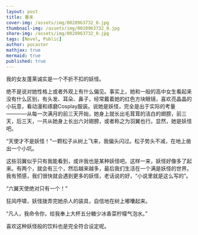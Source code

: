 ```yaml
---
layout: post
title: 春末
cover-img: /assets/img/0028963732_0.jpg
thumbnail-img: /assets/img/0028963732_0.jpg
share-img: /assets/img/0028963732_0.jpg
tags: [Novel, Public]
author: pocaster
mathjax: true
mermaid: true 
published: true
---
```


我的女友蓬莱诚实是一个不折不扣的妖怪。

绝不是说对她性格上或者外观上有什么偏见。事实上，她和一般的高中女生看起来没有什么区别，有头发、耳朵、鼻子，经常戴着她的红色方块眼镜，喜欢亮晶晶的小玩意，看动漫和琢磨Cosplay服装。说她是妖怪，完全是出于实际的考量————从每一次满月的前三天开始，她身上就长出毛茸茸的洁白的翅膀，前三天，后三天，一共从她身上长出六对翅膀，或者称之为羽翼也行。显然，她是妖怪吧。

“天使才不是妖怪！”一颗松子从树上飞来，我偏头闪过。松子势头不减，在地上凿出一个小坑。

这些羽翼似乎只有我能看到，或许我也是某种妖怪吧。这样一来，妖怪好像多了起来。有两个，就会有三个，然后越来越多，最后我们生活在一个满是妖怪的世界。我有预感，我们很快就会遇到更多的妖怪，老话说的好，“小说里就是这么写的”。

“六翼天使绝对只有一个！”

狂风呼啸，妖怪拨弄完她杀人的装具，自信地在树上嘟囔起来。

“凡人，我命令你，给我奉上大杯五分糖少冰香菜柠檬气泡水。”

喜欢这种妖怪般的饮料也是完全符合设定呢。





